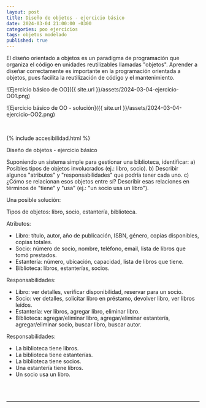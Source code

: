 ```yaml
---
layout: post
title: Diseño de objetos - ejercicio básico
date: 2024-03-04 21:00:00 -0300
categories: poo ejercicios
tags: objetos modelado
published: true
---
```


El diseño orientado a objetos es un paradigma de programación que organiza el código en unidades reutilizables llamadas "objetos". Aprender a diseñar correctamente es importante en la programación orientada a objetos, pues facilita la reutilización de código y el mantenimiento.

![Ejercicio básico de OO]({{ site.url }}/assets/2024-03-04-ejercicio-OO1.png)


![Ejercicio básico de OO - solución]({{ site.url }}/assets/2024-03-04-ejercicio-OO2.png)


&nbsp;

{% include accesibilidad.html %}

Diseño de objetos - ejercicio básico

Suponiendo un sistema simple para gestionar una biblioteca, identificar:
a) Posibles tipos de objetos involucrados (ej.: libro, socio).
b) Describir algunos "atributos" y "responsabilidades" que podría tener cada uno.
c) ¿Cómo se relacionan esos objetos entre sí? Describir esas relaciones en términos de "tiene" y "usa" (ej.: "un socio usa un libro").

Una posible solución:

Tipos de objetos: libro, socio, estantería, biblioteca.

Atributos:

- Libro: título, autor, año de publicación, ISBN, género, copias disponibles, copias totales.
- Socio: número de socio, nombre, teléfono, email, lista de libros que tomó prestados.
- Estantería: número, ubicación, capacidad, lista de libros que tiene.
- Biblioteca: libros, estanterías, socios.

Responsabilidades:

- Libro: ver detalles, verificar disponibilidad, reservar para un socio.
- Socio: ver detalles, solicitar libro en préstamo, devolver libro, ver libros leídos.
- Estantería: ver libros, agregar libro, eliminar libro.
- Biblioteca: agregar/eliminar libro, agregar/eliminar estantería, agregar/eliminar socio, buscar libro, buscar autor.

Responsabilidades:

- La biblioteca tiene libros.
- La biblioteca tiene estanterías.
- La biblioteca tiene socios.
- Una estantería tiene libros.
- Un socio usa un libro.

</div></details>
<br />&nbsp;

<hr />
